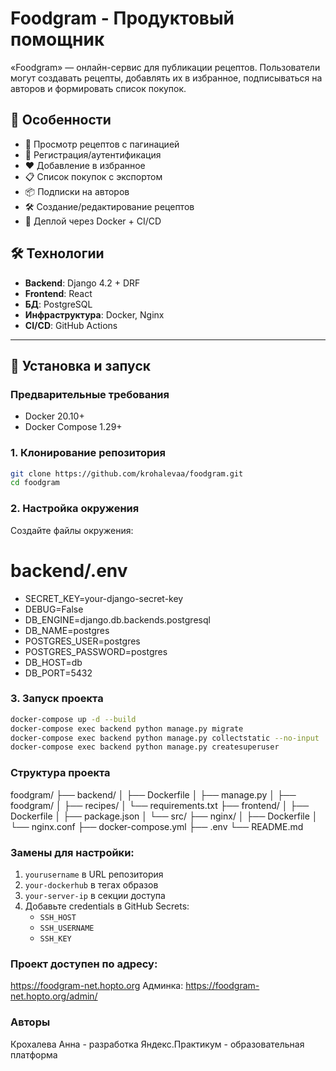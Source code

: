 # Foodgram - Продуктовый помощник

«Foodgram» — онлайн-сервис для публикации рецептов. Пользователи могут создавать рецепты, добавлять их в избранное, подписываться на авторов и формировать список покупок.

## 🚀 Особенности
- 📖 Просмотр рецептов с пагинацией
- 🔐 Регистрация/аутентификация
- ❤️ Добавление в избранное
- 📋 Список покупок с экспортом
- 📦 Подписки на авторов
- 🛠 Создание/редактирование рецептов
- 🐳 Деплой через Docker + CI/CD

## 🛠 Технологии
- **Backend**: Django 4.2 + DRF
- **Frontend**: React
- **БД**: PostgreSQL
- **Инфраструктура**: Docker, Nginx
- **CI/CD**: GitHub Actions

---

## 🚀 Установка и запуск

### Предварительные требования
- Docker 20.10+
- Docker Compose 1.29+

### 1. Клонирование репозитория
```bash
git clone https://github.com/krohalevaa/foodgram.git
cd foodgram
```

### 2. Настройка окружения
Создайте файлы окружения:
# backend/.env
- SECRET_KEY=your-django-secret-key
- DEBUG=False
- DB_ENGINE=django.db.backends.postgresql
- DB_NAME=postgres
- POSTGRES_USER=postgres
- POSTGRES_PASSWORD=postgres
- DB_HOST=db
- DB_PORT=5432

### 3. Запуск проекта
```bash
docker-compose up -d --build
docker-compose exec backend python manage.py migrate
docker-compose exec backend python manage.py collectstatic --no-input
docker-compose exec backend python manage.py createsuperuser
```

### Структура проекта
foodgram/
├── backend/
│   ├── Dockerfile
│   ├── manage.py
│   ├── foodgram/
│   ├── recipes/
│   └── requirements.txt
├── frontend/
│   ├── Dockerfile
│   ├── package.json
│   └── src/
├── nginx/
│   ├── Dockerfile
│   └── nginx.conf
├── docker-compose.yml
├── .env
└── README.md

### Замены для настройки:
1. `yourusername` в URL репозитория
2. `your-dockerhub` в тегах образов
3. `your-server-ip` в секции доступа
4. Добавьте credentials в GitHub Secrets:
   - `SSH_HOST`
   - `SSH_USERNAME`
   - `SSH_KEY`

### Проект доступен по адресу:
https://foodgram-net.hopto.org
Админка: https://foodgram-net.hopto.org/admin/

### Авторы

Крохалева Анна - разработка
Яндекс.Практикум - образовательная платформа
